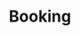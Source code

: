 ---
title: Booking
showInNav: true
sections:
    -
        template: fullHeightBanner
        button:
            target: _self
            text: null
            href: '#book-us-now'
        text: null
        backgroundImage: b66ba8f6703592bb5a2d2d01a3e18b0500db998b
    -
        template: quotes
        heading: null
        quotes:
            -
                text: null
                name: null
            -
                text: null
                name: null
            -
                text: null
                name: null
            -
                text: null
                name: null
    -
        template: buffetInfo
        heading: null
        subheading: null
        brunchText: null
        lunchText: null
        images:
            - 23f2ecfa4c1b5b0b4a1bdbc9d1f4755d641efbfd
            - 23f2ecfa4c1b5b0b4a1bdbc9d1f4755d641efbfd
            - 23f2ecfa4c1b5b0b4a1bdbc9d1f4755d641efbfd
    -
        template: tabbedIframes
        heading: null
        iframes:
            -
                tabName: null
                iFrameUrl: 'https://podio.com/webforms/15286468/1024618?e=true#http%3A%2F%2Fwww.sweetsurrender.dk%2Fbooking-fest%2F'
            -
                tabName: null
                iFrameUrl: 'https://podio.com/webforms/15286468/1024618?e=true#http%3A%2F%2Fwww.sweetsurrender.dk%2Fbooking-fest%2F'
navOrder: '2'
description: null
meta:
    id: 80194a97565a3723e2c8d5c404ec87e0a67ea0ff
    parentId: ""
    language: da
permalink: /da/booking/
layout: sectionPage
---